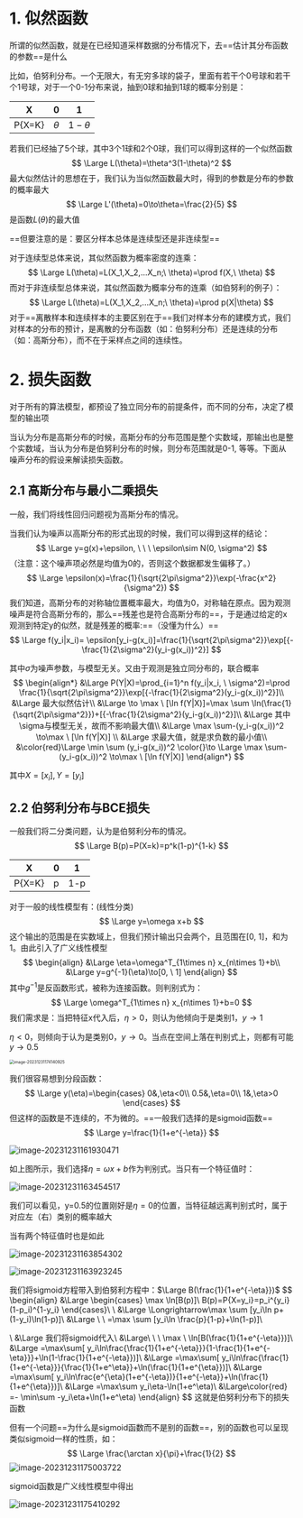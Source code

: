 # 1. 似然函数

所谓的似然函数，就是在已经知道采样数据的分布情况下，去==估计其分布函数的参数==是什么

比如，伯努利分布。一个无限大，有无穷多球的袋子，里面有若干个0号球和若干个1号球，对于一个0-1分布来说，抽到0球和抽到1球的概率分别是：

| X      | 0        | 1          |
| ------ | -------- | ---------- |
| P{X=K} | $\theta$ | $1-\theta$ |

若我们已经抽了5个球，其中3个1球和2个0球，我们可以得到这样的一个似然函数
$$
\Large L(\theta)=\theta^3(1-\theta)^2
$$
最大似然估计的思想在于，我们认为当似然函数最大时，得到的参数是分布的参数的概率最大
$$
\Large L'(\theta)=0\to\theta=\frac{2}{5}
$$
是函数$L(\theta)$的最大值

==但要注意的是：要区分样本总体是连续型还是非连续型==

对于连续型总体来说，其似然函数为概率密度的连乘：
$$
\Large L(\theta)=L(X_1,X_2,...X_n;\ \theta)=\prod f(X,\ \theta)
$$
而对于非连续型总体来说，其似然函数为概率分布的连乘（如伯努利的例子）：
$$
\Large L(\theta)=L(X_1,X_2,...X_n;\ \theta)=\prod p(X|\theta)
$$
对于==离散样本和连续样本的主要区别在于==我们对样本分布的建模方式，我们对样本的分布的预计，是离散的分布函数（如：伯努利分布）还是连续的分布（如：高斯分布），而不在于采样点之间的连续性。

# 2. 损失函数

对于所有的算法模型，都预设了独立同分布的前提条件，而不同的分布，决定了模型的输出项

当认为分布是高斯分布的时候，高斯分布的分布范围是整个实数域，那输出也是整个实数域，当认为分布是伯努利分布的时候，则分布范围就是0-1, 等等。下面从噪声分布的假设来解读损失函数。

## 2.1 高斯分布与最小二乘损失

一般，我们将线性回归问题视为高斯分布的情况。

当我们认为噪声以高斯分布的形式出现的时候，我们可以得到这样的结论：
$$
\Large y=g(x)+\epsilon, \ \ \ \epsilon\sim N(0, \sigma^2)
$$
（注意：这个噪声项必然是均值为0的，否则这个数据都发生偏移了。）
$$
\Large \epsilon(x)=\frac{1}{\sqrt{2\pi\sigma^2}}\exp(-\frac{x^2}{\sigma^2})
$$
我们知道，高斯分布的对称轴位置概率最大，均值为0，对称轴在原点。因为观测噪声是符合高斯分布的，那么==残差也是符合高斯分布的==，于是通过给定的x观测到特定y的似然，就是残差的概率:==（没懂为什么）==
$$
\Large f(y_i|x_i)= \epsilon[y_i-g(x_i)]=\frac{1}{\sqrt{2\pi\sigma^2}}\exp[{-\frac{1}{2\sigma^2}(y_i-g(x_i))^2}]
$$


其中$\sigma$为噪声参数，与模型无关。又由于观测是独立同分布的，联合概率
$$
\begin{align*}
&\Large P(Y|X)=\prod_{i=1}^n f(y_i|x_i, \ \sigma^2)=\prod \frac{1}{\sqrt{2\pi\sigma^2}}\exp[{-\frac{1}{2\sigma^2}(y_i-g(x_i))^2}]\\
&\Large 最大似然估计\\
&\Large \to \max \ [\ln f(Y|X)]=\max \sum \ln(\frac{1}{\sqrt{2\pi\sigma^2}})+[{-\frac{1}{2\sigma^2}(y_i-g(x_i))^2}]\\
&\Large 其中\sigma与模型无关，故而不影响最大值\\
&\Large \max \sum-(y_i-g(x_i))^2 \to\max \ [\ln f(Y|X)] \\
&\Large 求最大值，就是求负数的最小值\\
&\color{red}\Large \min \sum (y_i-g(x_i))^2 \color{}\to \Large \max \sum-(y_i-g(x_i))^2 \to\max \ [\ln f(Y|X)]
\end{align*}
$$

其中$X=[x_i], Y=[y_i]$

## 2.2 伯努利分布与BCE损失

一般我们将二分类问题，认为是伯努利分布的情况。
$$
\Large B(p)=P(X=k)=p^k(1-p)^{1-k}
$$

| X      | 0    | 1    |
| ------ | ---- | ---- |
| P{X=K} | p    | 1-p  |

对于一般的线性模型有：(线性分类)
$$
\Large y=\omega x+b
$$
这个输出的范围是在实数域上，但我们预计输出只会两个，且范围在[0, 1]，和为1。由此引入了广义线性模型
$$
\begin{align}
&\Large \eta=\omega^T_{1\times n} x_{n\times 1}+b\\
&\Large y=g^{-1}(\eta)\to[0, \ 1]
\end{align}
$$
其中$g^{-1}$是反函数形式，被称为连接函数。则判别式为：
$$
\Large \omega^T_{1\times n} x_{n\times 1}+b=0
$$
我们需求是：当把特征x代入后，$\eta>0$，则认为他倾向于是类别1，$y\to1$

$\eta < 0$，则倾向于认为是类别0，$y\to 0$。当点在空间上落在判别式上，则都有可能$y\to0.5$

<img src="doc/image-20231231174140925.png" alt="image-20231231174140925" style="zoom:50%;" />

我们很容易想到分段函数：
$$
\Large y(\eta)=\begin{cases}
0&,\eta<0\\
0.5&,\eta=0\\
1&,\eta>0
\end{cases}
$$
但这样的函数是不连续的，不为微的。==一般我们选择的是sigmoid函数==
$$
\Large y=\frac{1}{1+e^{-\eta}}
$$


![image-20231231161930471](doc/image-20231231161930471.png)

如上图所示，我们选择$\eta=\omega x+b$作为判别式。当只有一个特征值时：

![image-20231231163454517](doc/image-20231231163454517.png)

我们可以看见，y=0.5的位置刚好是$\eta=0$的位置，当特征越远离判别式时，属于对应左（右）类别的概率越大

当有两个特征值时也是如此

![image-20231231163854302](doc/image-20231231163854302.png)

![image-20231231163923245](doc/image-20231231163923245.png)

我们将sigmoid方程带入到伯努利方程中：$\Large B(\frac{1}{1+e^{-\eta}})$
$$
\begin{align}
&\Large \begin{cases}
\max \ln[B(p)]\\
B(p)=P\{X=y_i\}=p_i^{y_i}(1-p_i)^{1-y_i}
\end{cases}\\ \\
&\Large \Longrightarrow\max \sum [y_i\ln p+(1-y_i)\ln(1-p)]\\
&\Large \ \  =\max \sum [y_i\ln \frac{p}{1-p}+\ln(1-p)]\\

\\
&\Large 我们将sigmoid代入\\
&\Large\ \ \ \max \ \ln[B(\frac{1}{1+e^{-\eta}})]\\
&\Large =\max\sum[ y_i\ln\frac{\frac{1}{1+e^{-\eta}}}{1-\frac{1}{1+e^{-\eta}}}+\ln(1-\frac{1}{1+e^{-\eta}})]\\
&\Large =\max\sum[ y_i\ln\frac{\frac{1}{1+e^{-\eta}}}{\frac{1}{1+e^\eta}}+\ln(\frac{1}{1+e^{\eta}})]\\
&\Large =\max\sum[ y_i\ln\frac{e^{\eta}(1+e^{-\eta})}{1+e^{-\eta}}+\ln(\frac{1}{1+e^{\eta}})]\\
&\Large =\max\sum y_i\eta-\ln(1+e^\eta)\\
&\Large\color{red} =- \min\sum -y_i\eta+\ln(1+e^\eta)
\end{align}
$$
这就是伯努利分布下的损失函数

但有一个问题==为什么是sigmoid函数而不是别的函数==，别的函数也可以呈现类似sigmoid一样的性质，如：
$$
\Large \frac{\arctan x}{\pi}+\frac{1}{2}
$$
![image-20231231175003722](doc/image-20231231175003722.png)

sigmoid函数是广义线性模型中得出

![image-20231231175410292](doc/image-20231231175410292.png)



































